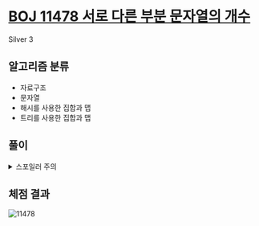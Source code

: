 # [BOJ 11478 서로 다른 부분 문자열의 개수](https://www.acmicpc.net/problem/11478)

Silver 3

## 알고리즘 분류

- 자료구조
- 문자열
- 해시를 사용한 집합과 맵
- 트리를 사용한 집합과 맵

## 풀이

<details>
<summary>스포일러 주의</summary>
<div markdown="1">

---

문자열 S가 주어졌을 때, S의 **서로 다른 문자열**의 개수를 구하는 프로그램을 작성해야합니다.  
여기서 **서로 다른 문자열**이란 `ababc`라는 문자열이 주어졌을 때 `a, b, a, b, c, ab, ba, ab, bc, aba, bab, abc, abab, babc, ababc` 에서 **중복되지 않은 문자열**을 뜻합니다.  
예를 들면 `a` 라는 문자열은 3개가 있지만 **서로 다른 문자열**을 원하기 때문에 1개로 계산을 해야합니다.

위와 같이 문제를 분석한 뒤 가장 먼저 해야할 일은 문자열을 분리하는 로직을 작성해야 합니다.  
문자열을 분리하기 위한 함수로 `substring`을 사용하며 반복문을 활용하였습니다.

```java
for (int i = 0; i < s.length(); i++) {
    for (int j = i + 1; j <= s.length(); j++) {
        set.add(s.substring(i, j));
    }
}
```

문자열을 분리 한 뒤 중복 없이 저장하기 위한 자료구조를 사용하기 위해서 `HashSet`을 사용하였습니다.  
`List`와 같은 자료구조는 중복을 방지하기 위해서 해당 값이 있는지 확인을 하기 위한 시간`O(N)`만큼의 시간이 걸리지만 `Set`은 `O(1)` 의 시간이 걸리기 때문에 매우 빠르고 중복을 허용하지 않습니다.

이러한 이유를 토대로 문자열을 분리 한 뒤 `HashSet`에 문자열을 중복 없이 저장 한 뒤 컬렉션의 사이즈를 반환하여 출력하였습니다.

</div>
</details>

## 체점 결과

![11478](https://github.com/SSAFY-10th/algorithm/assets/74192619/c38ac9ec-b471-4243-9b82-f3b4387fe5d1)
